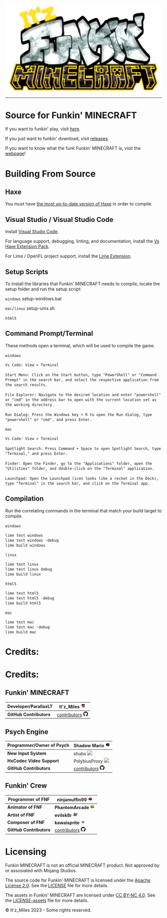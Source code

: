 

<!--This is the markdown readme. View the pretty format on the webpage:
https://github.com/Itz-Miles/Funkin-Minecraft-flixel
-->
![logo](./art/logos/logo_HD.png)
___
# Source for Funkin' MINECRAFT
If you want to funkin' play, visit [here](https://itz-miles.github.io/funkinMinecraft/play).

If you just want to funkin' download, visit [releases](https://github.com/Itz-Miles/Funkin-Minecraft/releases/latest).

If you want to know what the funk Funkin' MINECRAFT is, visit the [webpage](https://itz-miles.github.io/funkinMinecraft)!

# Building From Source

## Haxe
You must have [the most up-to-date version of Haxe](https://haxe.org/download/) in order to compile.

## Visual Studio / Visual Studio Code

Install [Visual Studio Code](https://code.visualstudio.com/download).

For language support, debugging, linting, and documentation, install the [Vs Haxe Extension Pack](https://marketplace.visualstudio.com/items?itemName=vshaxe.haxe-extension-pack).

For Lime / OpenFL project support, install the [Lime Extension](https://marketplace.visualstudio.com/items?itemName=openfl.lime-vscode-extension).


## Setup Scripts
To install the libraries that Funkin' MINECRAFT needs to compile, locate the setup folder and run the setup script:

`windows`
setup-windows.bat

`mac/linux`
setup-unix.sh

`html5`
## Command Prompt/Terminal

 These methods open a terminal, which will be used to compile the game.
 
`windows`
```
Vs Code: View > Terminal 

Start Menu: Click on the Start button, type "PowerShell" or "Command Prompt" in the search bar, and select the respective application from the search results.

File Explorer: Navigate to the desired location and enter "powershell" or "cmd" in the address bar to open with the current location set as the working directory.

Run Dialog: Press the Windows key + R to open the Run dialog, type "powershell" or "cmd", and press Enter.
```

`mac`
```
Vs Code: View > Terminal

Spotlight Search: Press Command + Space to open Spotlight Search, type "Terminal," and press Enter.

Finder: Open the Finder, go to the "Applications" folder, open the "Utilities" folder, and double-click on the "Terminal" application.

Launchpad: Open the Launchpad (icon looks like a rocket in the Dock), type "Terminal" in the search bar, and click on the Terminal app.
```

## Compilation
Run the correlating commands in the terminal that match your build target to compile.

`windows`
```
lime test windows
lime test windows -debug
lime build windows
```

`linux`
```
lime test linux
lime test linux debug
lime build linux
```

`html5`
``` 
lime test html5
lime test html5 -debug
lime build html5
```

`mac`
```
lime test mac
lime test mac -debug
lime build mac
```

# Credits:

# Credits:

## Funkin' MINECRAFT

| **Developer/ParallaxLT** | **It'z_Miles** <img src="./assets/shared/images/icons/miles.png" width="16">                                                                      |
| ------------------------ | ------------------------------------------------------------------------------------------------------------------------------------------------- |
| **GitHub Contributors**  | [contributors](https://github.com/Itz-Miles/Funkin-Minecraft/graphs/contributors) <img src= "./assets/shared/images/icons/github.png" width="16"> |

## Psych Engine

| **Programmer/Owner of Psych** | **Shadow Mario** <img src="./assets/shared/images/icons/shadowmario.png" width="16">                                                               |
| ----------------------------- | -------------------------------------------------------------------------------------------------------------------------------------------------- |
| **New Input System**          | shubs <img src="./assets/shared/images/icons/shubs.png" width="16">                                                                                |
| **HxCodec Video Support**     | PolybiusProxy <img src="./assets/shared/images/icons/polybiusproxy.png" width="16">                                                                |
| **GitHub Contributors**       | [contributors](https://github.com/ShadowMario/FNF-PsychEngine/graphs/contributors) <img src= "./assets/shared/images/icons/github.png" width="16"> |

## Funkin' Crew

| **Programmer of FNF**   | **ninjamuffin99** <img src="./assets/shared/images/icons/ninjamuffin99.png" width="16">                                                  |
| ----------------------- | ---------------------------------------------------------------------------------------------------------------------------------------- |
| **Animator of FNF**     | **PhantomArcade** <img src="./assets/shared/images/icons/phantomarcade.png" width="16">                                                  |
| **Artist of FNF**       | **evilsk8r** <img src="./assets/shared/images/icons/evilsk8r.png" width="16">                                                            |
| **Composer of FNF**     | **kawaisprite** <img src="./assets/shared/images/icons/kawaisprite.png" width="16">                                                      |
| **GitHub Contributors** | [contributors](https://github.com/FunkinCrew/Funkin/graphs/contributors) <img src= "./assets/shared/images/icons/github.png" width="16"> |


# Licensing

Funkin MINECRAFT is not an official MINECRAFT product. Not approved by or assosiated with Mojang Studios.

The source code for Funkin' MINECRAFT is licensed under the [Apache License 2.0](https://opensource.org/licenses/Apache-2.0). See the [LICENSE](./LICENSE) file for more details.

The assets in Funkin' MINECRAFT are licensed under [CC BY-NC 4.0](https://creativecommons.org/licenses/by-nc/4.0/). See the [LICENSE-assets](./LICENSE-assets) file for more details.

© It'z_Miles 2023 - Some rights reserved.
